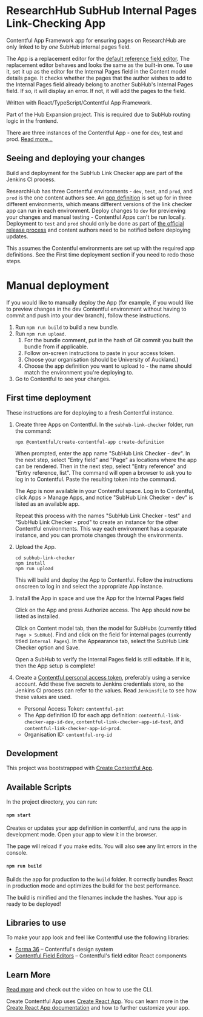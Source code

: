 # ResearchHub SubHub Internal Pages Link-Checking App

Contentful App Framework app for ensuring pages on ResearchHub are only linked to by _one_ SubHub internal pages field.

The App is a replacement editor for the [default reference field editor](https://www.contentful.com/developers/docs/extensibility/field-editors/).
The replacement editor behaves and looks the same as the built-in one. To use it, set it up as the editor for the Internal Pages field in the Content model details page.
It checks whether the pages that the author wishes to add to the Internal Pages field already belong to another SubHub's Internal Pages field. If so, it will
display an error. If not, it will add the pages to the field.

Written with React/TypeScript/Contentful App Framework.

Part of the Hub Expansion project. This is required due to SubHub routing logic in the frontend.

There are three instances of the Contentful App - one for dev, test and prod. [Read more...](https://www.contentful.com/developers/docs/extensibility/app-framework/)

## Seeing and deploying your changes
Build and deployment for the SubHub Link Checker app are part of the Jenkins CI process. 

ResearchHub has three Contentful environments - `dev`, `test`, and `prod`, and `prod` is the one content authors see. An [app definition](https://www.contentful.com/developers/docs/extensibility/app-framework/app-definition/) is set up for in three different environments, which means different versions of the link checker app can run in each environment. Deploy changes to `dev` for previewing your changes and manual testing - Contentful Apps can't be run locally. Deployment to `test` and `prod` should only be done as part of [the official release process](https://wiki.auckland.ac.nz/display/APPLCTN/Release+to+prod) and content authors need to be notified before deploying updates.

This assumes the Contentful environments are set up with the required app definitions. See the First time deployment section if you need to redo those steps.

# Manual deployment
If you would like to manually deploy the App (for example, if you would like to preview changes in the dev Contentful environment without having to commit and push into your dev branch), follow these instructions.

1. Run `npm run build` to build a new bundle.
2. Run `npm run upload`.
    1. For the bundle comment, put in the hash of Git commit you built the bundle from if applicable.
    2. Follow on-screen instructions to paste in your access token.
    3. Choose your organisation (should be University of Auckland.)
    4. Choose the app definition you want to upload to - the name should match the environment you're deploying to.
3. Go to Contentful to see your changes.

## First time deployment
These instructions are for deploying to a fresh Contentful instance.

1. Create three Apps on Contentful. In the `subhub-link-checker` folder, run the command:

    ```
    npx @contentful/create-contentful-app create-definition
    ```

    When prompted, enter the app name "SubHub Link Checker - dev". In the next step, select "Entry field" and "Page" as locations where the app can be rendered. Then in the next step, select "Entry reference" and "Entry reference, list". The command will open a browser to ask you to log in to Contentful. Paste the resulting token into the command.

    The App is now available in your Contentful space. Log in to Contentful, click Apps > Manage Apps, and notice "SubHub Link Checker - dev" is listed as an available app.

    Repeat this process with the names "SubHub Link Checker - test" and "SubHub Link Checker - prod" to create an instance for the other Contentful environments. This way each environment has a separate instance, and you can promote changes through the environments.


2. Upload the App.
    ```
    cd subhub-link-checker
    npm install
    npm run upload
    ```
    This will build and deploy the App to Contentful. Follow the instructions onscreen
    to log in and select the appropriate App instance.

3. Install the App in space and use the App for the Internal Pages field
    
    Click on the App and press Authorize access. The App should now be listed as installed.

    Click on Content model tab, then the model for SubHubs (currently titled `Page > SubHub`). Find and click on the field for internal pages (currently titled `Internal Pages`). In the Appearance tab, select the SubHub Link Checker option and Save.

    Open a SubHub to verify the Internal Pages field is still editable. If it is, then the App setup is complete!

4. Create a [Contentful personal access token](https://www.contentful.com/developers/docs/references/authentication/#getting-a-personal-access-token), preferably using a service account. Add these five secrets to Jenkins credentials store, so the Jenkins CI process can refer to the values. Read `Jenkinsfile` to see how these values are used. 
    * Personal Access Token: `contentful-pat`
    *  The App definition ID for each app definition: `contentful-link-checker-app-id-dev`, `contentful-link-checker-app-id-test`, and `contentful-link-checker-app-id-prod`.
    * Organisation ID: `contentful-org-id`

## Development
This project was bootstrapped with [Create Contentful App](https://github.com/contentful/create-contentful-app).

## Available Scripts

In the project directory, you can run:

#### `npm start`

Creates or updates your app definition in contentful, and runs the app in development mode.
Open your app to view it in the browser.

The page will reload if you make edits.
You will also see any lint errors in the console.

#### `npm run build`

Builds the app for production to the `build` folder.
It correctly bundles React in production mode and optimizes the build for the best performance.

The build is minified and the filenames include the hashes.
Your app is ready to be deployed!

## Libraries to use

To make your app look and feel like Contentful use the following libraries:

- [Forma 36](https://f36.contentful.com/) – Contentful's design system
- [Contentful Field Editors](https://www.contentful.com/developers/docs/extensibility/field-editors/) – Contentful's field editor React components

## Learn More

[Read more](https://www.contentful.com/developers/docs/extensibility/app-framework/create-contentful-app/) and check out the video on how to use the CLI.

Create Contentful App uses [Create React App](https://create-react-app.dev/). You can learn more in the [Create React App documentation](https://facebook.github.io/create-react-app/docs/getting-started) and how to further customize your app.
